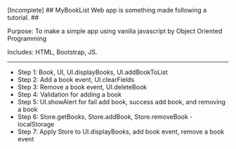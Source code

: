 [Incomplete] ## MyBookList Web app is something made following a tutorial. ##

Purpose: To make a simple app using vanilla javascript by Object Oriented Programming

Includes: HTML, Bootstrap, JS.

------------------------------------------------
- Step 1: Book, UI, UI.displayBooks, UI.addBookToList
- Step 2: Add a book event, UI.clearFields
- Step 3: Remove a book event, UI.deleteBook
- Step 4: Validation for adding a book
- Step 5: UI.showAlert for fail add book, success add book, and removing a book
- Step 6: Store.getBooks, Store.addBook, Store.removeBook - localStorage
- Step 7: Apply Store to UI.displayBooks, add book event, remove a book event
